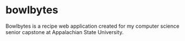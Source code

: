 # bowlbytes
Bowlbytes is a recipe web application created for my computer science senior capstone at Appalachian State University.
